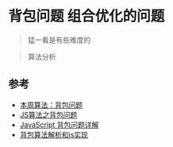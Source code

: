 # 背包问题 组合优化的问题

>猛一看是有些难度的

>算法分析

>




## 参考
- [本周算法：背包问题](www.importnew.com/13072.html)
- [JS算法之背包问题](https://blog.csdn.net/bangbanggangan/article/details/81087387)
- [JavaScript 背包问题详解](http://web.jobbole.com/93722/)
- [背包算法解析和js实现](https://www.jianshu.com/p/3cd3b842c261)
